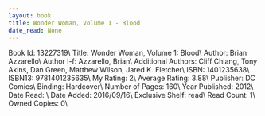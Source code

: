 ```yaml
---
layout: book
title: Wonder Woman, Volume 1 - Blood
date_read: None
---
```


Book Id: 13227319\ 
Title: Wonder Woman, Volume 1: Blood\ 
Author: Brian Azzarello\ 
Author l-f: Azzarello, Brian\ 
Additional Authors: Cliff Chiang, Tony Akins, Dan           Green, Matthew Wilson, Jared K. Fletcher\ 
ISBN: 1401235638\ 
ISBN13: 9781401235635\ 
My Rating: 2\ 
Average Rating: 3.88\ 
Publisher: DC Comics\ 
Binding: Hardcover\ 
Number of Pages: 160\ 
Year Published: 2012\ 
Date Read: \ 
Date Added: 2016/09/16\ 
Exclusive Shelf: read\ 
Read Count: 1\ 
Owned Copies: 0\ 

